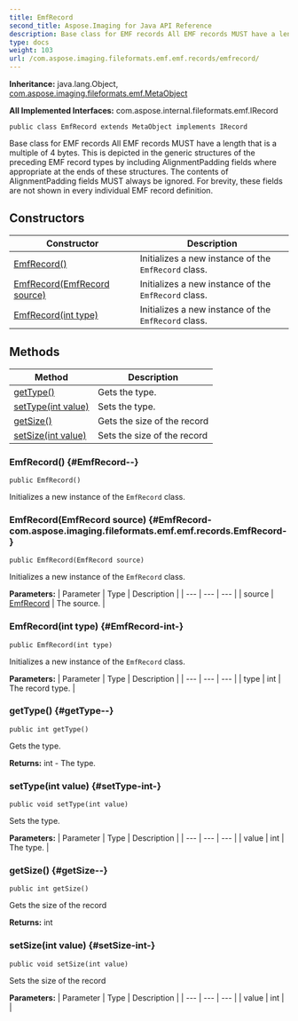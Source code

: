 ```yaml
---
title: EmfRecord
second_title: Aspose.Imaging for Java API Reference
description: Base class for EMF records All EMF records MUST have a length that is a multiple of 4 bytes.
type: docs
weight: 103
url: /com.aspose.imaging.fileformats.emf.emf.records/emfrecord/
---
```

**Inheritance:**
java.lang.Object, [com.aspose.imaging.fileformats.emf.MetaObject](../../com.aspose.imaging.fileformats.emf/metaobject)

**All Implemented Interfaces:**
com.aspose.internal.fileformats.emf.IRecord
```
public class EmfRecord extends MetaObject implements IRecord
```

Base class for EMF records All EMF records MUST have a length that is a multiple of 4 bytes. This is depicted in the generic structures of the preceding EMF record types by including AlignmentPadding fields where appropriate at the ends of these structures. The contents of AlignmentPadding fields MUST always be ignored. For brevity, these fields are not shown in every individual EMF record definition.
## Constructors

| Constructor | Description |
| --- | --- |
| [EmfRecord()](#EmfRecord--) | Initializes a new instance of the `EmfRecord` class. |
| [EmfRecord(EmfRecord source)](#EmfRecord-com.aspose.imaging.fileformats.emf.emf.records.EmfRecord-) | Initializes a new instance of the `EmfRecord` class. |
| [EmfRecord(int type)](#EmfRecord-int-) | Initializes a new instance of the `EmfRecord` class. |
## Methods

| Method | Description |
| --- | --- |
| [getType()](#getType--) | Gets the type. |
| [setType(int value)](#setType-int-) | Sets the type. |
| [getSize()](#getSize--) | Gets the size of the record |
| [setSize(int value)](#setSize-int-) | Sets the size of the record |
### EmfRecord() {#EmfRecord--}
```
public EmfRecord()
```


Initializes a new instance of the `EmfRecord` class.

### EmfRecord(EmfRecord source) {#EmfRecord-com.aspose.imaging.fileformats.emf.emf.records.EmfRecord-}
```
public EmfRecord(EmfRecord source)
```


Initializes a new instance of the `EmfRecord` class.

**Parameters:**
| Parameter | Type | Description |
| --- | --- | --- |
| source | [EmfRecord](../../com.aspose.imaging.fileformats.emf.emf.records/emfrecord) | The source. |

### EmfRecord(int type) {#EmfRecord-int-}
```
public EmfRecord(int type)
```


Initializes a new instance of the `EmfRecord` class.

**Parameters:**
| Parameter | Type | Description |
| --- | --- | --- |
| type | int | The record type. |

### getType() {#getType--}
```
public int getType()
```


Gets the type.

**Returns:**
int - The type.
### setType(int value) {#setType-int-}
```
public void setType(int value)
```


Sets the type.

**Parameters:**
| Parameter | Type | Description |
| --- | --- | --- |
| value | int | The type. |

### getSize() {#getSize--}
```
public int getSize()
```


Gets the size of the record

**Returns:**
int
### setSize(int value) {#setSize-int-}
```
public void setSize(int value)
```


Sets the size of the record

**Parameters:**
| Parameter | Type | Description |
| --- | --- | --- |
| value | int |  |

